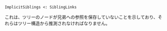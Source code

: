 ```
ImplicitSiblings <: SiblingLinks
```

これは、ツリーのノードが兄弟への参照を保存していないことを示しており、それらはツリー構造から推測されなければなりません。
